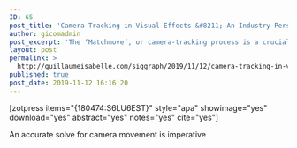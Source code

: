 ```yaml
---
ID: 65
post_title: 'Camera Tracking in Visual Effects &#8211; An Industry Perspective of Structure From Motion'
author: gicomadmin
post_excerpt: 'The ‘Matchmove’, or camera-tracking process is a crucial task andone of the first to be performed in the visual effects pipeline.  Anaccurate solve for camera movement is imperative and will havean impact on almost every other part of the pipeline downstream.In this work we present a comprehensive analysis of the processat a major visual effects studio, drawing on a large dataset of realshots.  We also present guidelines and rules-of-thumb for cameratracking scheduling which are, in what we believe to be an industryfirst,  backed by statistical data drawn from our dataset.   We alsomake available data from our pipeline which shows the amount oftime spent on camera tracking and the types of shot that are mostcommon in our work. We hope this will be of interest to the widercomputer  vision  research  community  and  will  assist  in  directingfuture research'
layout: post
permalink: >
  http://guillaumeisabelle.com/siggraph/2019/11/12/camera-tracking-in-visual-effects-an-industry-perspective-of-structure-from-motion/
published: true
post_date: 2019-11-12 16:16:20
---
```

<!-- wp:paragraph -->



<!-- /wp:paragraph -->

<!-- wp:shortcode --> [zotpress items="{180474:S6LU6EST}" style="apa" showimage="yes" download="yes" abstract="yes" notes="yes" cite="yes"] 

<!-- /wp:shortcode -->

<!-- wp:block {"ref":83} /-->

<!-- wp:block {"ref":81} /-->

<!-- wp:paragraph -->

An accurate solve for camera movement is imperative

<!-- /wp:paragraph -->